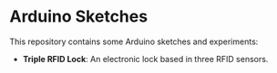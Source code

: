 # Arduino Sketches

This repository contains some Arduino sketches and experiments:

* **Triple RFID Lock**: An electronic lock based in three RFID sensors.